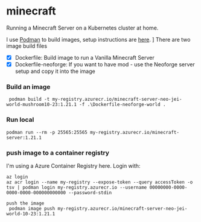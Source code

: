 # minecraft
Running a Minecraft Server on a Kubernetes cluster at home.

I use [Podman](https://podman.io/) to build images, setup instructions are [here](https://podman.io/docs/installation).
]
There are two image build files
- [x] Dockerfile: Build image to run a Vanilla Minecraft Server
- [x] Dockerfile-neoforge: If you want to have mod - use the Neoforge server setup and copy it into the image

### Build an image
```
 podman build -t my-registry.azurecr.io/minecraft-server-neo-jei-world-mushroom10-23:1.21.1 -f .\Dockerfile-neoforge-world .
 ```

### Run local
```
podman run --rm -p 25565:25565 my-registry.azurecr.io/minecraft-server:1.21.1
```

### push image to a container registry
I'm using a Azure Container Registry here. 
Login with:
```
az login
az acr login --name my-registry --expose-token --query accessToken -o tsv | podman login my-registry.azurecr.io --username 00000000-0000-0000-0000-000000000000 --password-stdin  

push the image
 podman image push my-registry.azurecr.io/minecraft-server-neo-jei-world-10-23:1.21.1
 ```